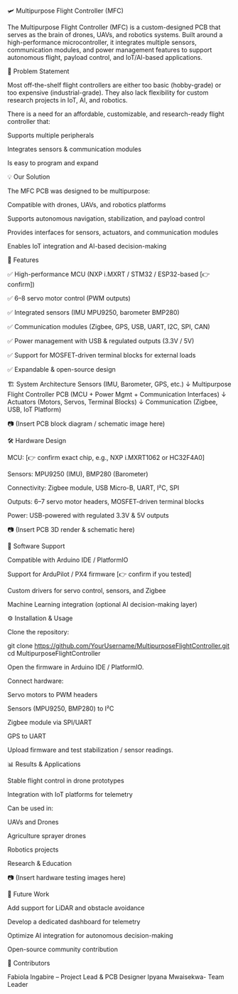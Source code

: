 🛩️ Multipurpose Flight Controller (MFC)

The Multipurpose Flight Controller (MFC) is a custom-designed PCB that serves as the brain of drones, UAVs, and robotics systems. Built around a high-performance microcontroller, it integrates multiple sensors, communication modules, and power management features to support autonomous flight, payload control, and IoT/AI-based applications.

📌 Problem Statement

Most off-the-shelf flight controllers are either too basic (hobby-grade) or too expensive (industrial-grade). They also lack flexibility for custom research projects in IoT, AI, and robotics.

There is a need for an affordable, customizable, and research-ready flight controller that:

Supports multiple peripherals

Integrates sensors & communication modules

Is easy to program and expand

💡 Our Solution

The MFC PCB was designed to be multipurpose:

Compatible with drones, UAVs, and robotics platforms

Supports autonomous navigation, stabilization, and payload control

Provides interfaces for sensors, actuators, and communication modules

Enables IoT integration and AI-based decision-making

🚀 Features

✅ High-performance MCU (NXP i.MXRT / STM32 / ESP32-based [👉 confirm])

✅ 6–8 servo motor control (PWM outputs)

✅ Integrated sensors (IMU MPU9250, barometer BMP280)

✅ Communication modules (Zigbee, GPS, USB, UART, I2C, SPI, CAN)

✅ Power management with USB & regulated outputs (3.3V / 5V)

✅ Support for MOSFET-driven terminal blocks for external loads

✅ Expandable & open-source design

🏗️ System Architecture
       Sensors (IMU, Barometer, GPS, etc.)
                       ↓
        Multipurpose Flight Controller PCB
   (MCU + Power Mgmt + Communication Interfaces)
                       ↓
        Actuators (Motors, Servos, Terminal Blocks)
                       ↓
        Communication (Zigbee, USB, IoT Platform)


📷 (Insert PCB block diagram / schematic image here)

🛠️ Hardware Design

MCU: [👉 confirm exact chip, e.g., NXP i.MXRT1062 or HC32F4A0]

Sensors: MPU9250 (IMU), BMP280 (Barometer)

Connectivity: Zigbee module, USB Micro-B, UART, I²C, SPI

Outputs: 6–7 servo motor headers, MOSFET-driven terminal blocks

Power: USB-powered with regulated 3.3V & 5V outputs

📷 (Insert PCB 3D render & schematic here)

🤖 Software Support

Compatible with Arduino IDE / PlatformIO

Support for ArduPilot / PX4 firmware [👉 confirm if you tested]

Custom drivers for servo control, sensors, and Zigbee

Machine Learning integration (optional AI decision-making layer)

⚙️ Installation & Usage

Clone the repository:

git clone https://github.com/YourUsername/MultipurposeFlightController.git
cd MultipurposeFlightController


Open the firmware in Arduino IDE / PlatformIO.

Connect hardware:

Servo motors to PWM headers

Sensors (MPU9250, BMP280) to I²C

Zigbee module via SPI/UART

GPS to UART

Upload firmware and test stabilization / sensor readings.

📊 Results & Applications

Stable flight control in drone prototypes

Integration with IoT platforms for telemetry

Can be used in:

UAVs and Drones

Agriculture sprayer drones

Robotics projects

Research & Education

📷 (Insert hardware testing images here)

🔮 Future Work

Add support for LiDAR and obstacle avoidance

Develop a dedicated dashboard for telemetry

Optimize AI integration for autonomous decision-making

Open-source community contribution

👥 Contributors

Fabiola Ingabire – Project Lead & PCB Designer
Ipyana Mwaisekwa- Team Leader 
